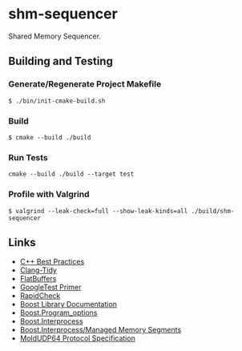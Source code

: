 # shm-sequencer

Shared Memory Sequencer.

## Building and Testing

### Generate/Regenerate Project Makefile

```
$ ./bin/init-cmake-build.sh
```

### Build

```
$ cmake --build ./build
```

### Run Tests

```
cmake --build ./build --target test
```

### Profile with Valgrind

```
$ valgrind --leak-check=full --show-leak-kinds=all ./build/shm-sequencer
```

## Links

- [C++ Best Practices](https://github.com/cpp-best-practices/cppbestpractices/blob/master/00-Table_of_Contents.md)
- [Clang-Tidy](https://clang.llvm.org/extra/clang-tidy/)
- [FlatBuffers](https://flatbuffers.dev/flatbuffers_guide_use_cpp.html)
- [GoogleTest Primer](https://google.github.io/googletest/primer.html)
- [RapidCheck](https://github.com/emil-e/rapidcheck)
- [Boost Library Documentation](https://www.boost.org/doc/libs/)
- [Boost.Program_options](https://www.boost.org/doc/libs/1_83_0/doc/html/program_options.html)
- [Boost.Interprocess](https://www.boost.org/doc/libs/1_83_0/doc/html/interprocess.html)
- [Boost.Interprocess/Managed Memory Segments](https://www.boost.org/doc/libs/1_83_0/doc/html/interprocess/managed_memory_segments.html)
- [MoldUDP64 Protocol Specification](https://www.nasdaqtrader.com/content/technicalsupport/specifications/dataproducts/moldudp64.pdf)
